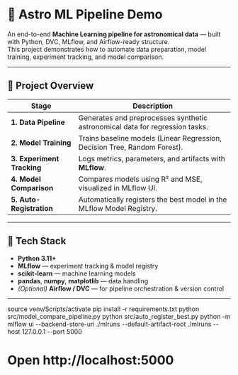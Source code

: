 # 🚀 Astro ML Pipeline Demo

An end-to-end **Machine Learning pipeline for astronomical data** — built with Python, DVC, MLflow, and Airflow-ready structure.  
This project demonstrates how to automate data preparation, model training, experiment tracking, and model comparison.

---

## 🌌 Project Overview

| Stage | Description |
|--------|--------------|
| **1. Data Pipeline** | Generates and preprocesses synthetic astronomical data for regression tasks. |
| **2. Model Training** | Trains baseline models (Linear Regression, Decision Tree, Random Forest). |
| **3. Experiment Tracking** | Logs metrics, parameters, and artifacts with **MLflow**. |
| **4. Model Comparison** | Compares models using R² and MSE, visualized in MLflow UI. |
| **5. Auto-Registration** | Automatically registers the best model in the MLflow Model Registry. |

---

## 🧠 Tech Stack

- **Python 3.11+**
- **MLflow** — experiment tracking & model registry  
- **scikit-learn** — machine learning models  
- **pandas**, **numpy**, **matplotlib** — data handling  
- *(Optional)* **Airflow / DVC** — for pipeline orchestration & version control

---

source venv/Scripts/activate
pip install -r requirements.txt
python src/model_compare_pipeline.py
python src/auto_register_best.py
python -m mlflow ui --backend-store-uri ./mlruns --default-artifact-root ./mlruns --host 127.0.0.1 --port 5000
# Open http://localhost:5000


